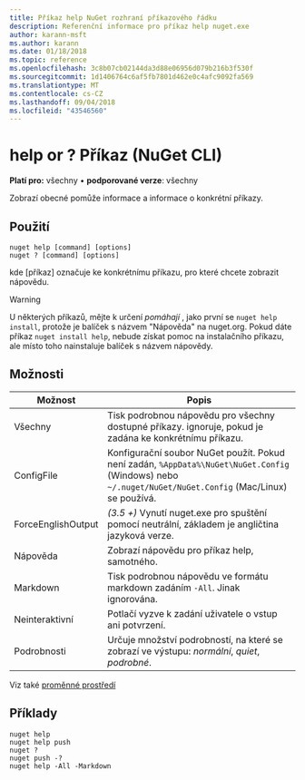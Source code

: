 ```yaml
---
title: Příkaz help NuGet rozhraní příkazového řádku
description: Referenční informace pro příkaz help nuget.exe
author: karann-msft
ms.author: karann
ms.date: 01/18/2018
ms.topic: reference
ms.openlocfilehash: 3c8b07cb02144da3d88e06956d079b216b3f530f
ms.sourcegitcommit: 1d1406764c6af5fb7801d462e0c4afc9092fa569
ms.translationtype: MT
ms.contentlocale: cs-CZ
ms.lasthandoff: 09/04/2018
ms.locfileid: "43546560"
---
```

# <a name="help-or--command-nuget-cli"></a>help or ? Příkaz (NuGet CLI)

**Platí pro:** všechny &bullet; **podporované verze**: všechny

Zobrazí obecné pomůže informace a informace o konkrétní příkazy.

## <a name="usage"></a>Použití

```cli
nuget help [command] [options]
nuget ? [command] [options]
```

kde [příkaz] označuje ke konkrétnímu příkazu, pro které chcete zobrazit nápovědu.

> [!Warning]
> U některých příkazů, mějte k určení *pomáhají* , jako první se `nuget help install`, protože je balíček s názvem "Nápověda" na nuget.org. Pokud dáte příkaz `nuget install help`, nebude získat pomoc na instalačního příkazu, ale místo toho nainstaluje balíček s názvem nápovědy.

## <a name="options"></a>Možnosti

| Možnost | Popis |
| --- | --- |
| Všechny | Tisk podrobnou nápovědu pro všechny dostupné příkazy. ignoruje, pokud je zadána ke konkrétnímu příkazu. |
| ConfigFile | Konfigurační soubor NuGet použít. Pokud není zadán, `%AppData%\NuGet\NuGet.Config` (Windows) nebo `~/.nuget/NuGet/NuGet.Config` (Mac/Linux) se používá.|
| ForceEnglishOutput | *(3.5 +)*  Vynutí nuget.exe pro spuštění pomocí neutrální, základem je angličtina jazyková verze. |
| Nápověda | Zobrazí nápovědu pro příkaz help, samotného. |
| Markdown | Tisk podrobnou nápovědu ve formátu markdown zadáním `-All`. Jinak ignorována. |
| Neinteraktivní | Potlačí vyzve k zadání uživatele o vstup ani potvrzení. |
| Podrobnosti | Určuje množství podrobností, na které se zobrazí ve výstupu: *normální*, *quiet*, *podrobné*. |

Viz také [proměnné prostředí](cli-ref-environment-variables.md)

## <a name="examples"></a>Příklady

```cli
nuget help
nuget help push
nuget ?
nuget push -?
nuget help -All -Markdown
```
